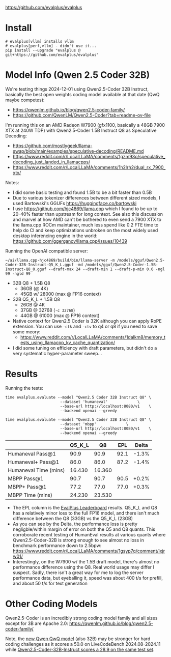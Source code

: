 https://github.com/evalplus/evalplus
# Install
```
# evalplus[vllm] installs vllm
# evalplus[perf,vllm] - didn't use it...
pip install --upgrade "evalplus @ git+https://github.com/evalplus/evalplus"
```
# Model Info (Qwen 2.5 Coder 32B)
We're testing things 2024-12-01 using Qwen2.5-Coder 32B Instruct, basically the best open weights coding model available at that date (QwQ maybe competes):
- https://qwenlm.github.io/blog/qwen2.5-coder-family/
- https://github.com/QwenLM/Qwen2.5-Coder?tab=readme-ov-file

I'm running this on an AMD Radeon W7900 (gfx1100, basically a 48GB 7900 XTX at 240W TDP) with Qwen2.5-Coder 1.5B Instruct Q8 as Speculative Decoding:
- https://github.com/mostlygeek/llama-swap/blob/main/examples/speculative-decoding/README.md
- https://www.reddit.com/r/LocalLLaMA/comments/1gzm93o/speculative_decoding_just_landed_in_llamacpps/
- https://www.reddit.com/r/LocalLLaMA/comments/1h2lrh2/dual_rx_7900_xtx/

Notes:
- I did some basic testing and found 1.5B to be a bit faster than 0.5B
- Due to various tokenizer differences between different sized models, I used Bartowski's GGUFs https://huggingface.co/bartowski
- I use https://github.com/hjc4869/llama.cpp which I found to be up to 20-40% faster than upstream for long context. See also this discussion and marvel at how AMD can't be bothered to even send a 7900 XTX to the llama.cpp ROCm maintainer, much less spend like 0.2 FTE time to help do CI and keep optimizations unbroken on the most widely used desktop inferencing engine in the world: https://github.com/ggerganov/llama.cpp/issues/10439

Running the OpenAI compatible server:
```
~/ai/llama.cpp-hjc4869/build/bin/llama-server -m /models/gguf/Qwen2.5-Coder-32B-Instruct-Q5_K_L.gguf -md /models/gguf/Qwen2.5-Coder-1.5B-Instruct-Q8_0.gguf --draft-max 24 --draft-min 1 --draft-p-min 0.6 -ngl 99 -ngld 99
```
- 32B Q8 + 1.5B Q8
	- 36GB (@ 4K)
	- 45GB w/ 28000 (max @ FP16 context)
- 32B Q5_K_L + 1.5B Q8
	- 26GB @ 4K
	- 37GB @ 32768 (`-c 32768`)
	- 44GB @ 61000 (max @ FP16 context)
- Native context for Qwen2.5 Coder is 32K although you can apply RoPE extension. You can use `-ctk` and `-ctv` to q4 or q8 if you need to save some meory:
	- https://www.reddit.com/r/LocalLLaMA/comments/1dalkm8/memory_tests_using_llamacpp_kv_cache_quantization/
- I did some tuning on efficiency with draft parameters, but didn't do a very systematic hyper-parameter sweep...
# Results
Running the tests:
```
time evalplus.evaluate --model "Qwen2.5 Coder 32B Instruct Q8" \
                        --dataset 'humaneval'             \
                        --base-url http://localhost:8080/v1    \
                        --backend openai --greedy
```

```
time evalplus.evaluate --model "Qwen2.5 Coder 32B Instruct Q8" \
                        --dataset 'mbpp'             \
                        --base-url http://localhost:8080/v1    \
                        --backend openai --greedy
```

|                       | Q5_K_L | Q8     | EPL  | Delta |
| --------------------- | ------ | ------ | ---- | ----- |
| Humaneval Pass@1      | 90.9   | 90.9   | 92.1 | -1.3% |
| Humaneval+ Pass@1     | 86.0   | 86.0   | 87.2 | -1.4% |
| Humaneval Time (mins) | 16.430 | 16.360 |      |       |
| MBPP Pass@1           | 90.7   | 90.7   | 90.5 | +0.2% |
| MBPP+ Pass@1          | 77.2   | 77.0   | 77.0 | +0.3% |
| MBPP Time (mins)      | 24.230 | 23.530 |      |       |
- The EPL column is the [EvalPlus Leaderboard](https://evalplus.github.io/leaderboard.html) results. Q5_K_L and Q8 has a relatively minor loss to the full FP16 model, and there isn't much difference between the Q8 (33GB) vs the Q5_K_L (23GB)
- As you can see by the Delta, the performance loss is pretty negligble/within margin of error on both the Q5 and Q8 quants. This corroborate recent testing of HumanEval results at various quants where Qwen2.5-Coder-32B is strong enough to see almost no loss in benchmark performance down to 2.5bpw: https://www.reddit.com/r/LocalLLaMA/comments/1gsyp7q/comment/lxjrw01/
- Interestingly, on the W7900 w/ the 1.5B draft model, there's almost no performance difference using the Q8. Real world usage may differ I suspect. Sadly, there isn't a great way for me to log the server performance data, but eyeballing it, speed was about 400 t/s for prefill, and about 50 t/s for text generation

# Other Coding Models
Qwen2.5-Coder is an incredibly strong coding model family and all sizes except for 3B are Apache 2.0: https://qwenlm.github.io/blog/qwen2.5-coder-family/

Note, the [new Qwen QwQ model](https://qwenlm.github.io/blog/qwq-32b-preview/) (also 32B) may be stronger for hard coding challenges as it scores a 50.0 on LiveCodeBench 2024.08-2024.11 while [Qwen2.5-Coder-32B-Instruct scores a 28.9 on the same test set](https://livecodebench.github.io/leaderboard.html).

